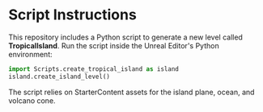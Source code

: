 # Script Instructions

This repository includes a Python script to generate a new level called **TropicalIsland**.
Run the script inside the Unreal Editor's Python environment:

```python
import Scripts.create_tropical_island as island
island.create_island_level()
```

The script relies on StarterContent assets for the island plane, ocean, and volcano cone.
